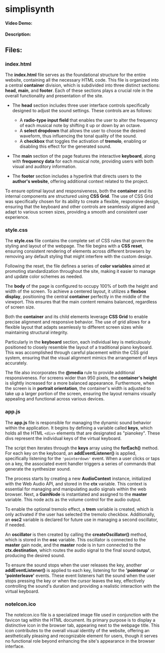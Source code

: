 # simplisynth
#### Video Demo:  <URL HERE>
#### Description:
## Files:

### index.html
The **index.html** file serves as the foundational structure for the entire website, containing all the necessary HTML code. This file is organized into a central **container** division, which is subdivided into three distinct sections: **head**, **main**, and **footer**. Each of these sections plays a crucial role in the overall functionality and presentation of the site.

- The **head** section includes three user interface controls specifically designed to adjust the sound settings. These controls are as follows:
   - A **radio-type input field** that enables the user to alter the frequency of each musical note by shifting it up or down by an octave.
   - A **select dropdown** that allows the user to choose the desired waveform, thus influencing the tonal quality of the sound.
   - A **checkbox** that toggles the activation of **tremolo**, enabling or disabling this effect for the generated sound.

- The **main** section of the page features the interactive **keyboard**, along with **frequency data** for each musical note, providing users with both visual and auditory information.

- The **footer** section includes a hyperlink that directs users to the **author's website**, offering additional context related to the project.

To ensure optimal layout and responsiveness, both the **container** and its internal components are structured using **CSS Grid**. The use of CSS Grid was specifically chosen for its ability to create a flexible, responsive design, ensuring that the keyboard and other controls are seamlessly aligned and adapt to various screen sizes, providing a smooth and consistent user experience.

### style.css
The **style.css** file contains the complete set of CSS rules that govern the styling and layout of the webpage. The file begins with a **CSS reset**, ensuring consistent rendering of elements across different browsers by removing any default styling that might interfere with the custom design.

Following the reset, the file defines a series of **color variables** aimed at promoting standardization throughout the site, making it easier to manage and update color schemes as needed.

The **body** of the page is configured to occupy 100% of both the height and width of the screen. To achieve a centered layout, it utilizes a **flexbox display**, positioning the central **container** perfectly in the middle of the viewport. This ensures that the main content remains balanced, regardless of screen size.

Both the **container** and its child elements leverage **CSS Grid** to enable precise alignment and responsive behavior. The use of grid allows for a flexible layout that adapts seamlessly to different screen sizes while maintaining structural integrity.

Particularly in the **keyboard** section, each individual key is meticulously positioned to closely resemble the layout of a traditional piano keyboard. This was accomplished through careful placement within the CSS grid system, ensuring that the visual alignment mimics the arrangement of keys accurately.

The file also incorporates the **@media** rule to provide additional responsiveness. For screens wider than 950 pixels, the **container's height** is slightly increased for a more balanced appearance. Furthermore, when the screen is in **portrait orientation**, the container's width is adjusted to take up a larger portion of the screen, ensuring the layout remains visually appealing and functional across various devices.

### app.js
The **app.js** file is responsible for managing the dynamic sound behavior within the application. It begins by defining a variable called **keys**, which holds all the HTML `<div>` elements that are designated as "pianokey". These divs represent the individual keys of the virtual keyboard.

The script then iterates through the **keys** array using the **forEach()** method. For each key on the keyboard, an **addEventListener()** is applied, specifically listening for the `'pointerdown'` event. When a user clicks or taps on a key, the associated event handler triggers a series of commands that generate the synthesizer sound.

The process starts by creating a new **AudioContext** instance, initialized with the Web Audio API, and stored in the **ctx** variable. This context is essential for managing and manipulating audio signals within the web browser. Next, a **GainNode** is instantiated and assigned to the **master** variable. This node acts as the volume control for the audio output.

To enable the optional tremolo effect, a **trem** variable is created, which is only activated if the user has selected the tremolo checkbox. Additionally, an **osc2** variable is declared for future use in managing a second oscillator, if needed.

An **oscillator** is then created by calling the **createOscillator()** method, which is stored in the **osc** variable. This oscillator is connected to the **master** gain node, and the **master** node is in turn connected to the **ctx.destination**, which routes the audio signal to the final sound output, producing the desired sound.

To ensure the sound stops when the user releases the key, another **addEventListener()** is applied to each key, listening for the **'pointerup'** or **'pointerleave'** events. These event listeners halt the sound when the user stops pressing the key or when the cursor leaves the key, effectively controlling the sound's duration and providing a realistic interaction with the virtual keyboard.


### noteIcon.ico
The noteIcon.ico file is a specialized image file used in conjunction with the favicon tag within the HTML document. Its primary purpose is to display a distinctive icon in the browser tab, appearing next to the webpage title. This icon contributes to the overall visual identity of the website, offering an aesthetically pleasing and recognizable element for users, though it serves no functional role beyond enhancing the site's appearance in the browser interface.